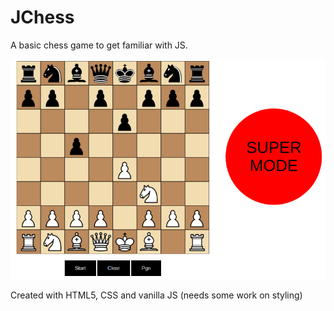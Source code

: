 # JChess
A basic chess game to get familiar with JS.

![](./images/chess.png)

Created with HTML5, CSS and vanilla JS (needs some work on styling)